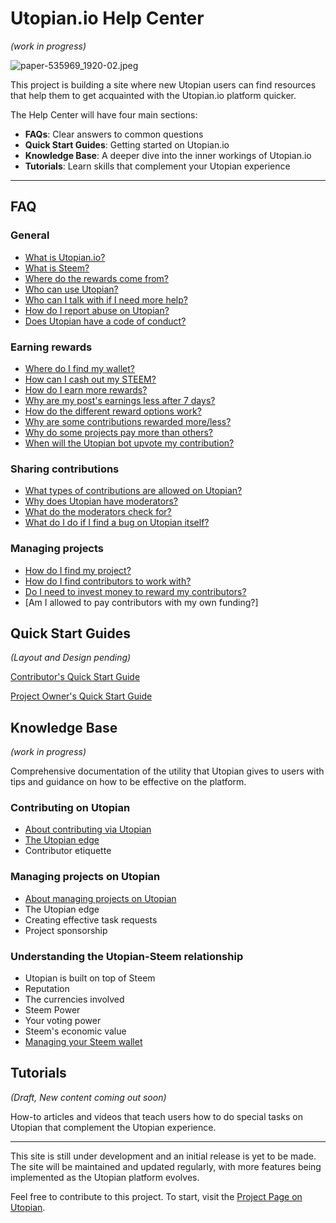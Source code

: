 # Utopian.io Help Center

*(work in progress)*


![paper-535969_1920-02.jpeg](https://steemitimages.com/DQmYYGtbVkHgVC4H9h9Te5Y4yyMszK6WUFGy4vnfkfxC9Vr/paper-535969_1920-02.jpeg)

This project is building a site where new Utopian users can find resources that help them to get acquainted with the Utopian.io platform quicker.


The Help Center will have four main sections:

- **FAQs**: Clear answers to common questions
- **Quick Start Guides**: Getting started on Utopian.io
- **Knowledge Base**: A deeper dive into the inner workings of Utopian.io
- **Tutorials**: Learn skills that complement your Utopian experience

---

## FAQ

### General

- [What is Utopian.io?](faq/what-is-utopian.md)
- [What is Steem?](faq/what-is-steem.md)
- [Where do the rewards come from?](faq/where-do-the-rewards-come-from.md)
- [Who can use Utopian?](faq/who-can-use-utopian.md)
- [Who can I talk with if I need more help?](faq/who-can-i-talk-with-if-i-need-more-help.md)
- [How do I report abuse on Utopian?](faq/how-do-i-report-abuse-on-utopian.md)
- [Does Utopian have a code of conduct?](faq/does-utopian-have-a-code-of-conduct.md)

### Earning rewards

- [Where do I find my wallet?](faq/where-do-i-find-my-wallet.md)
- [How can I cash out my STEEM?](faq/how-can-i-cash-out-my-steem.md)
- [How do I earn more rewards?](faq/how-do-i-earn-more-rewards.md)
- [Why are my post's earnings less after 7 days?](faq/why-are-my-posts-earnings-less-after-7-days.md)
- [How do the different reward options work?](faq/how-do-the-different-reward-options-work.md)
- [Why are some contributions rewarded more/less?](faq/why-are-some-contributions-rewarded-more-less.md)
- [Why do some projects pay more than others?](faq/why-do-some-projects-pay-more-than-others.md)
- [When will the Utopian bot upvote my contribution?](faq/when-will-the-utopian-bot-upvote-my-contribution.md)

### Sharing contributions

- [What types of contributions are allowed on Utopian?](faq/what-types-of-contributions-are-allowed-on-utopian.md)
- [Why does Utopian have moderators?](faq/why-does-utopian-have-moderators.md)
- [What do the moderators check for?](faq/what-do-the-moderators-check-for.md)
- [What do I do if I find a bug on Utopian itself?](faq/what-do-i-do-if-i-find-a-bug-on-utopian.md)

### Managing projects

- [How do I find my project?](faq/how-do-i-find-my-project.md)
- [How do I find contributors to work with?](faq/how-do-i-find-contributors-to-work-with.md)
- [Do I need to invest money to reward my contributors?](faq/do-i-need-to-invest-money-to-reward-my-contributors.md)
- [Am I allowed to pay contributors with my own funding?]


## Quick Start Guides

*(Layout and Design pending)*


[Contributor's Quick Start Guide](guides/quickstart_contributors.md)

[Project Owner's Quick Start Guide](guides/quickstart_project-owners.md)


## Knowledge Base

*(work in progress)*

Comprehensive documentation of the utility that Utopian gives to users with tips and guidance on how to be effective on the platform.

### Contributing on Utopian

- [About contributing via Utopian](kb/contributors/about-contributing.md)
- [The Utopian edge](kb/contributors/the-utopian-edge_contributors.md)
- Contributor etiquette


### Managing projects on Utopian

- [About managing projects on Utopian](kb/project-owners/about-managing.md)
- The Utopian edge
- Creating effective task requests
- Project sponsorship

### Understanding the Utopian-Steem relationship

- Utopian is built on top of Steem
- Reputation
- The currencies involved
- Steem Power
- Your voting power
- Steem's economic value
- [Managing your Steem wallet](kb/utopian-steem/managing-your-steem-wallet.md)


## Tutorials

*(Draft, New content coming out soon)*

How-to articles and videos that teach users how to do special tasks on Utopian that complement the Utopian experience.

---

This site is still under development and an initial release is yet to be made. The site will be maintained and updated regularly, with more features being implemented as the Utopian platform evolves.

Feel free to contribute to this project. To start, visit the [Project Page on Utopian](https://utopian.io/project/imwatsi/utopian.io-help_center/github/111396190/all).
